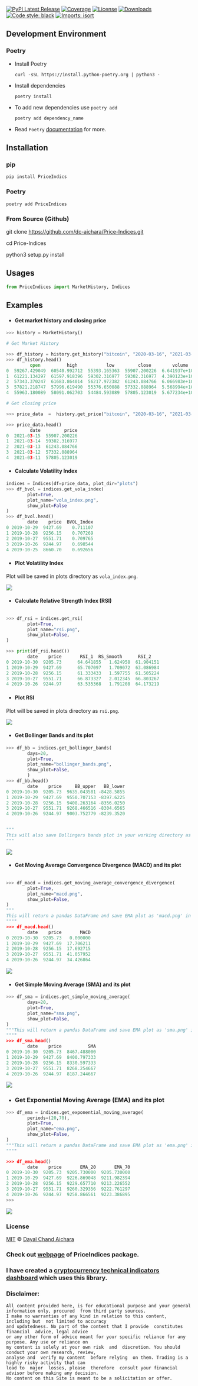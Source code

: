 

[![PyPI Latest Release](https://img.shields.io/pypi/v/PriceIndices.svg)](https://pypi.org/project/PriceIndices/)
[![Coverage](https://codecov.io/github/dc-aichara/PriceIndices/coverage.svg?branch=master)](https://codecov.io/gh/dc-aichara/PriceIndices)
[![License](https://img.shields.io/pypi/l/PriceIndices.svg)](https://github.com/dc-aichara/PriceIndices/blob/master/LICENSE)
[![Downloads](https://static.pepy.tech/personalized-badge/priceindices?period=month&units=international_system&left_color=gray&right_color=blue&left_text=PyPI%20downloads%20per%20month)](https://pepy.tech/project/priceindices)
[![Code style: black](https://img.shields.io/badge/code%20style-black-000000.svg)](https://github.com/psf/black)
[![Imports: isort](https://img.shields.io/badge/%20imports-isort-%231674b1?style=flat&labelColor=ef8336)](https://pycqa.github.io/isort/)

## Development Environment

### Poetry
 * Install Poetry
    ```shell
    curl -sSL https://install.python-poetry.org | python3 -

    ```
 * Install dependencies
    ```shell
    poetry install
    ```
 * To add new dependencies use `poetry add` 
    ```shell
    poetry add dependency_name
    ```
 * Read `Poetry` [documentation](https://python-poetry.org/docs/) for more.

## Installation 

### pip 

```
pip install PriceIndics
```

### Poetry

```
poetry add PriceIndices

```

### From Source (Github)
 
 git clone https://github.com/dc-aichara/Price-Indices.git
 
 cd Price-Indices 
 
 python3 setup.py install
 
## Usages 
 
```python
from PriceIndices import MarketHistory, Indices

```
## Examples 

- #### Get market history and closing price

```python
>>> history = MarketHistory()

# Get Market History 

>>> df_history = history.get_history("bitcoin", "2020-03-16", "2021-03-15")  
>>> df_history.head()
         open          high           low         close        volume    market_cap        date
0  59267.429049  60540.992712  55393.165363  55907.200226  6.641937e+10  1.042946e+12  2021-03-15
1  61221.134297  61597.918396  59302.316977  59302.316977  4.390123e+10  1.106226e+12  2021-03-14
2  57343.370247  61683.864014  56217.972382  61243.084766  6.066983e+10  1.142369e+12  2021-03-13
3  57821.218747  57996.619490  55376.650088  57332.088964  5.568994e+10  1.069366e+12  2021-03-12
4  55963.180089  58091.062703  54484.593089  57805.123019  5.677234e+10  1.078136e+12  2021-03-11

# Get closing price

>>> price_data  =  history.get_price("bitcoin", "2020-03-16", "2021-03-15") 

>>> price_data.head()
         date         price
0  2021-03-15  55907.200226
1  2021-03-14  59302.316977
2  2021-03-13  61243.084766
3  2021-03-12  57332.088964
4  2021-03-11  57805.123019

```

- #### Calculate Volatility Index

```python
indices = Indices(df=price_data, plot_dir="plots")
>>> df_bvol = indices.get_vola_index(
        plot=True,
        plot_name="vola_index.png",
        show_plot=False  
)  
>>> df_bvol.head()
        date    price  BVOL_Index
0 2019-10-29  9427.69    0.711107
1 2019-10-28  9256.15    0.707269
2 2019-10-27  9551.71    0.709765
3 2019-10-26  9244.97    0.698544
4 2019-10-25  8660.70    0.692656

```

- #### Plot Volatility Index
 Plot will be saved in plots directory as `vola_index.png`.


<img src= 'plots/bvol_index.png' >

- #### Calculate Relative Strength Index (RSI)

```python

>>> df_rsi = indices.get_rsi(
        plot=True,
        plot_name="rsi.png",
        show_plot=False,
)   

>>> print(df_rsi.head())
        date    price       RSI_1  RS_Smooth      RSI_2
0 2019-10-30  9205.73      64.641855   1.624958  61.904151
1 2019-10-29  9427.69      65.707097   1.709072  63.086984
2 2019-10-28  9256.15      61.333433   1.597755  61.505224
3 2019-10-27  9551.71      66.873327   2.012345  66.803267
4 2019-10-26  9244.97      63.535368   1.791208  64.173219


```

- #### Plot RSI
Plot will be saved in plots directory as `rsi.png`.


<img src='plots/rsi.png' >

- #### Get Bollinger Bands and its plot

```python
>>> df_bb = indices.get_bollinger_bands(
        days=20, 
        plot=True,
        plot_name="bollinger_bands.png",
        show_plot=False,
        ) 
>>> df_bb.head()
        date    price     BB_upper   BB_lower
0 2019-10-30  9205.73  9635.043581 -8428.5855
1 2019-10-29  9427.69  9550.707153 -8397.6225
2 2019-10-28  9256.15  9408.263164 -8356.0250
3 2019-10-27  9551.71  9268.466516 -8304.6565
4 2019-10-26  9244.97  9003.752779 -8239.3520


"""
This will also save Bollingers bands plot in your working directory as 'bollinger_bands.png' in plots folder.
"""

```

<img src='plots/bollinger_bands.png'>


- #### Get Moving Average Convergence Divergence (MACD) and its plot

```python

>>> df_macd = indices.get_moving_average_convergence_divergence(
        plot=True,
        plot_name="macd.png",
        show_plot=False,
)
"""
This will return a pandas DataFrame and save EMA plot as 'macd.png' in in plots folder. 
""""
>>> df_macd.head()
        date    price       MACD
0 2019-10-30  9205.73   0.000000
1 2019-10-29  9427.69  17.706211
2 2019-10-28  9256.15  17.692715
3 2019-10-27  9551.71  41.057952
4 2019-10-26  9244.97  34.426864


```

<img src='plots/macd.png'>

- #### Get Simple Moving Average (SMA) and its plot

```python
>>> df_sma = indices.get_simple_moving_average(
        days=20,
        plot=True,
        plot_name="sma.png",
        show_plot=False,
) 
"""This will return a pandas DataFrame and save EMA plot as 'sma.png' in plots folder.
""""
>>> df_sma.head()
        date    price          SMA
0 2019-10-30  9205.73  8467.488000
1 2019-10-29  9427.69  8400.797333
2 2019-10-28  9256.15  8330.597333
3 2019-10-27  9551.71  8268.254667
4 2019-10-26  9244.97  8187.244667


```

<img src='plots/sma.png'>

- ### Get Exponential Moving Average (EMA) and its plot

```python
>>> df_ema = indices.get_exponential_moving_average(
        periods=(20,70),
        plot=True,
        plot_name="ema.png",
        show_plot=False,
)
"""This will return a pandas DataFrame and save EMA plot as 'ema.png' in plots folder.
""""

>>> df_ema.head()
        date    price       EMA_20       EMA_70
0 2019-10-30  9205.73  9205.730000  9205.730000
1 2019-10-29  9427.69  9226.869048  9211.982394
2 2019-10-28  9256.15  9229.657710  9213.226552
3 2019-10-27  9551.71  9260.329356  9222.761297
4 2019-10-26  9244.97  9258.866561  9223.386895
>>> 


```

<img src='plots/ema.png' >

### License
 
[MIT](https://choosealicense.com/licenses/mit/) © [Dayal Chand Aichara](https://github.com/dc-aichara)


### Check out [webpage](https://dc-aichara.github.io/PriceIndices/) of PriceIndices package. 

### I have created a [cryptocurrency technical indicators dashboard](https://crypto-indicators-dashboard.herokuapp.com/) which uses this library. 
### Disclaimer: 

```
All content provided here, is for educational purpose and your general information only, procured  from third party sources.
I make no warranties of any kind in relation to this content, including but  not limited to accuracy
and updatedness. No part of the content that I provide  constitutes  financial  advice, legal advice 
or any other form of advice meant for your specific reliance for any purpose. Any use or reliance on
my content is solely at your own risk  and  discretion. You should conduct your own research, review, 
analyse and  verify my content  before relying  on them. Trading is a highly risky activity that can 
lead to  major  losses, please  therefore  consult your financial advisor before making any decision.
No content on this Site is meant to be a solicitation or offer.
```
